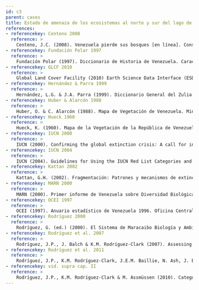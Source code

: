 ```yaml
---
id: c3
parent: cases
title: Estado de amenaza de los ecosistemas al norte y sur del lago de Maracaibo, Estado Zulia
references:
- referencekey: Centeno 2008
  reference: >
    Centeno, J.C. (2008). Venezuela pierde sus bosques [en línea]. Consultado el 18 may. 2008 en www.veneconomia.com Fundación Polar (1997). Diccionario de Historia de Venezuela. Caracas. Venezuela.
- referencekey: Fundación Polar 1997
  reference: >
    Fundación Polar (1997). Diccionario de Historia de Venezuela. Caracas. Venezuela.
- referencekey: GLCF 2010
  reference: >
    Global Land Cover Facility (2010) Earth Science Data Interface (ESDI) [en línea]. Disponible en http://glcf.umiacs.umd.edu
- referencekey: Hernández & Parra 1999
  reference: >    
    Hernández, L.G. & J.A. Parra (1999). Diccionario General del Zulia. Tomo I. BOD: Maracaibo.
- referencekey: Huber & Alarcón 1988
  reference: >
    Huber, O. & C. Alarcón (1988). Mapa de Vegetación de Venezuela. Ministerio del Ambiente y los Recursos Naturales Renovables, The Nature Conservancy, Fundación Bioma: Caracas, Venezuela.
- referencekey: Hueck 1960
  reference: >
    Hueck, K. (1960). Mapa de la Vegetación de la República de Venezuela. Instituto Forestal Latinoamericano de Investigación y Capacitación: Mérida, Venezuela.
- referencekey: IUCN 2000
  reference: >
    IUCN (2000). Confirming the global extinction crisis: A call for international action as the most authoritative global assessment of species loss is released [en línea]. Consultado el 16 nov. 2002 en www.iucn.org/ redlist/2000/news.html
- referencekey: IUCN 2004
  reference: >
    IUCN (2004). Guidelines for Using the IUCN Red List Categories and Criteria. Standards and Petitions Subcommittee of the IUCN Red List Committee. The World Conservation Union (IUCN): Gland, Switzerland.
- referencekey: Kattan 2002
  reference: >
    Kattan, G.H. (2002). Fragmentación: Patrones y mecanismos de extinción de especies. Pp. 561-590. En: M.R. Guariguata & G.H. Kattan (eds.). Ecología y Conservación de Bosques Neotropicales. Ediciones LUR: Costa Rica.
- referencekey: MARN 2000
  reference: >
    MARN (2000). Primer informe de Venezuela sobre Diversidad Biológica. Oficina Nacional de Diversidad Biológica, Ministerio del Ambiente y de los Recursos Naturales: Caracas, Venezuela.
- referencekey: OCEI 1997
  reference: >
    OCEI (1997). Anuario estadístico de Venezuela 1996. Oficina Central de Estadística e Informática (OCEI): Caracas, Venezuela. Portillo, C. & M. Pietrangeli (2004). Directorio Ecológico y Natural EcoPortal [en línea]. Consultado el 8 abr. 2008 en www.ecoportal.net
- referencekey: Rodríguez 2000
  reference: >
    Rodríguez, G. (ed.) (2000). El Sistema de Maracaibo Biología y Ambiente. 2a ed. Instituto Venezolano de Investigaciones Científicas: Caracas, Venezuela.
- referencekey: Rodríguez et al. 2007
  reference: >
    Rodríguez, J.P., J. Balch & K.M. Rodríguez-Clark (2007). Assessing extinction risk in the absence of species-level data: quantitative criteria for terrestrial ecosystems. Biodiversity and Conservation, 16: 183-209.
- referencekey: Rodríguez et al. 2011
  reference: >
    Rodríguez, J.P., K.M. Rodríguez-Clark, J.E.M. Baillie, N. Ash, J. Benson, T. Boucher, C. Brown, N. Burgess, B. Collen, M. Jennings, D.A. Keith, E. Nicholson, C. Revenga, B. Reyers, M. Rouget, T. Smith, M. Spalding, A. Taber, M. Walpole, I. Zager & T. Zamin (2011). Establishing red list criteria for threatened ecosystems. Conservation Biology 25: [doi: 10.1111/j.1523 1739.2010.1598].
- referencekey: vid. supra cap. II
  reference: >
    Rodríguez, J.P., K.M. Rodríguez-Clark & M. Assmüssen (2010). Categorías y criterios de las listas rojas de ecosistemas. Pp: 93-105. En: J.P. Rodríguez, F. Rojas-Suárez & D. Giraldo Hernández (eds.). Libro Rojo de los Ecosistemas Terrestres de Venezuela. Provita, Shell Venezuela, Lenovo (Venezuela). Caracas: Venezuela.
---
```

